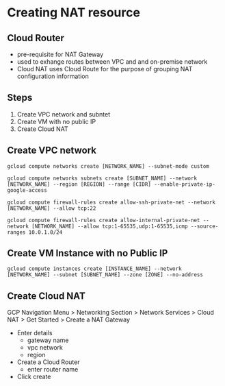 # Creating NAT resource

## Cloud Router

- pre-requisite for NAT Gateway
- used to exhange routes between VPC and and on-premise network
- Cloud NAT uses Cloud Route for the purpose of grouping NAT configuration information

## Steps

1. Create VPC network and subntet
2. Create VM with no public IP
3. Create Cloud NAT

## Create VPC network

```cli
gcloud compute networks create [NETWORK_NAME] --subnet-mode custom
```

```cli
gcloud compute networks subnets create [SUBNET_NAME] --network [NETWORK_NAME] --region [REGION] --range [CIDR] --enable-private-ip-google-access
```

```cli
gcloud compute firewall-rules create allow-ssh-private-net --network [NETWORK_NAME] --allow tcp:22
```

```cli
gcloud compute firewall-rules create allow-internal-private-net --network [NETWORK_NAME] --allow tcp:1-65535,udp:1-65535,icmp --source-ranges 10.0.1.0/24
```

## Create VM Instance with no Public IP

```cli
gcloud compute instances create [INSTANCE_NAME] --network [NETWORK_NAME] --subnet [SUBNET_NAME] --zone [ZONE] --no-address
```

## Create Cloud NAT

GCP Navigation Menu > Networking Section > Network Services > Cloud NAT > Get Started > Create a NAT Gateway

- Enter details
  - gateway name
  - vpc network
  - region
- Create a Cloud Router
  - enter router name
- Click create
